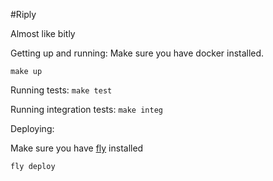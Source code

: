 #Riply

Almost like bitly

Getting up and running:
Make sure you have docker installed.

```make up```

Running tests:
```make test```

Running integration tests:
```make integ```

Deploying:

Make sure you have [fly](https://fly.io/docs/getting-started/) installed

`fly deploy`
